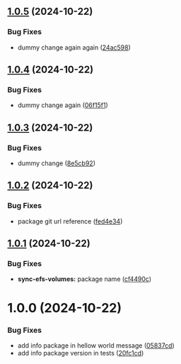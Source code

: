 ## [1.0.5](https://github.com/jotasixto/dummy-nodejs/compare/v1.0.4...v1.0.5) (2024-10-22)


### Bug Fixes

* dummy change again again ([24ac598](https://github.com/jotasixto/dummy-nodejs/commit/24ac59815a7cf587f261dedf9c56ce6128ed6a82))

## [1.0.4](https://github.com/jotasixto/dummy-nodejs/compare/v1.0.3...v1.0.4) (2024-10-22)


### Bug Fixes

* dummy change again ([06f15f1](https://github.com/jotasixto/dummy-nodejs/commit/06f15f14d9c3b1ab65cfe133cb83ec25d1216ef0))

## [1.0.3](https://github.com/jotasixto/dummy-nodejs/compare/v1.0.2...v1.0.3) (2024-10-22)


### Bug Fixes

* dummy change ([8e5cb92](https://github.com/jotasixto/dummy-nodejs/commit/8e5cb92f0b41bc7aeba4ce408350a2203d28552c))

## [1.0.2](https://github.com/jotasixto/dummy-nodejs/compare/v1.0.1...v1.0.2) (2024-10-22)


### Bug Fixes

* package git url reference ([fed4e34](https://github.com/jotasixto/dummy-nodejs/commit/fed4e34f763524eee6e1fb4e08d50270c4935d88))

## [1.0.1](https://github.com/jotasixto/dummy-nodejs/compare/v1.0.0...v1.0.1) (2024-10-22)


### Bug Fixes

* **sync-efs-volumes:** package name ([cf4490c](https://github.com/jotasixto/dummy-nodejs/commit/cf4490c1e2336ff46c3380efd055c40f9c3e87ec))

# 1.0.0 (2024-10-22)


### Bug Fixes

* add info package in hellow world message ([05837cd](https://github.com/jotasixto/dummy-nodejs/commit/05837cd75de262291f4b0057b42080ab12b26a3d))
* add info package version in tests ([20fc1cd](https://github.com/jotasixto/dummy-nodejs/commit/20fc1cd36ec4e2defae719ce152e57a5db38f52b))
